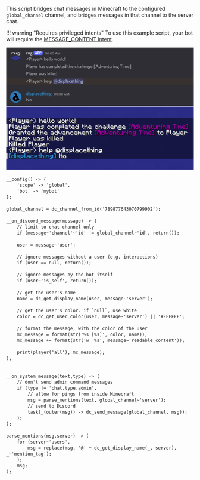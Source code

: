 This script bridges chat messages in Minecraft to the configured
`global_channel` channel, and bridges messages in that
channel to the server chat.

!!! warning "Requires privileged intents"
    To use this example script, your bot will require the [MESSAGE_CONTENT intent](/setup.md#intents).

![Demo chat](/assets/examples/chat.png)

```sc title="chat.sc"
__config() -> {
    'scope' -> 'global',
    'bot' -> 'mybot'
};

global_channel = dc_channel_from_id('789877643070799902');

__on_discord_message(message) -> (
    // limit to chat channel only
    if (message~'channel'~'id' != global_channel~'id', return());

    user = message~'user';

    // ignore messages without a user (e.g. interactions)
    if (user == null, return());

    // ignore messages by the bot itself
    if (user~'is_self', return()); 

    // get the user's name
    name = dc_get_display_name(user, message~'server');

    // get the user's color. if `null`, use white
    color = dc_get_user_color(user, message~'server') || '#FFFFFF';

    // format the message, with the color of the user
    mc_message = format(str('%s [%s]', color, name));
    mc_message += format(str('w  %s', message~'readable_content'));

    print(player('all'), mc_message);
);


__on_system_message(text,type) -> (
    // don't send admin command messages
    if (type != 'chat.type.admin', 
        // allow for pings from inside Minecraft
        msg = parse_mentions(text, global_channel~'server');
        // send to Discord
        task(_(outer(msg)) -> dc_send_message(global_channel, msg)); 
    );
);

parse_mentions(msg,server) -> (
    for (server~'users',
        msg = replace(msg, '@' + dc_get_display_name(_, server), _~'mention_tag');
    );
    msg;
);
```